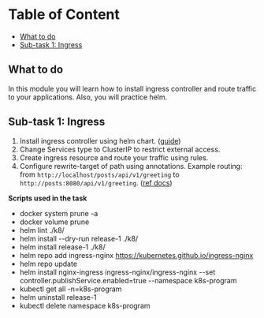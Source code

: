 # Table of Content

- [What to do](#what-to-do)
- [Sub-task 1: Ingress](#sub-task-1--ingress)

## What to do
In this module you will learn how to install ingress controller and route traffic to your applications. Also, you will practice helm.

## Sub-task 1: Ingress
1. Install ingress controller using helm chart. ([guide](https://kube-workshop.benco.io/08-helm-ingress/))
2. Change Services type to ClusterIP to restrict external access.  
3. Create ingress resource and route your traffic using rules. 
4. Configure rewrite-target of path using annotations. Example routing: from `http://localhost/posts/api/v1/greeting` to `http://posts:8080/api/v1/greeting`. ([ref docs](https://kubernetes.github.io/ingress-nginx/examples/rewrite/#rewrite-target))

**Scripts used in the task**

- docker system prune -a
- docker volume prune
- helm lint ./k8/
- helm install --dry-run release-1 ./k8/
- helm install release-1 ./k8/
- helm repo add ingress-nginx https://kubernetes.github.io/ingress-nginx
- helm repo update
- helm install nginx-ingress ingress-nginx/ingress-nginx --set controller.publishService.enabled=true --namespace k8s-program
- kubectl get all -n=k8s-program
- helm uninstall release-1
- kubectl delete namespace k8s-program
